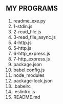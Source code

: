 ## MY PROGRAMS

1. readme_exe.py
2. 1-stdin.js
3. 2-read_file.js
4. 3-read_file_async.js
5. 4-http.js
6. 5-http.js
7. 6-http_express.js
8. 7-http_express.js
9. package.json
10. babel.config.js
11. node_modules
12. package-lock.json
13. .babelrc
14. .eslintrc.js
15. README.md

